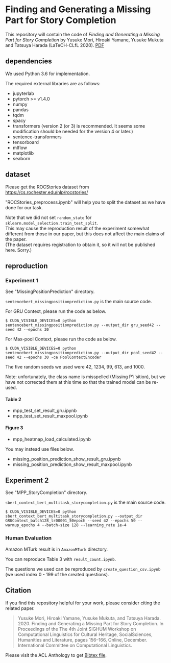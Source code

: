 # Finding and Generating a Missing Part for Story Completion

This repository will contain the code of _Finding and Generating a Missing Part for Story Completion_ by Yusuke Mori, Hiroaki Yamane, Yusuke Mukuta and Tatsuya Harada (LaTeCH-CLfL 2020). [PDF](https://www.aclweb.org/anthology/2020.latechclfl-1.19.pdf)

## dependencies
We used Python 3.6 for implementation. 

The required external libraries are as follows:

- jupyterlab
- pytorch >= v1.4.0
- numpy
- pandas
- tqdm
- spacy
- transformers (version 2 (or 3) is recommended. It seems some modification should be needed for the version 4 or later.)
- sentence-transformers
- tensorboard
- mlflow
- matplotlib
- seaborn

## dataset

Please get the ROCStories dataset from https://cs.rochester.edu/nlp/rocstories/ 

"ROCStories_preprocess.ipynb" will help you to split the dataset as we have done for our task.

Note that we did not set `random_state` for `sklearn.model_selection.train_test_split`.  
This may cause the reproduction result of the experiment somewhat different from those in our paper, but this does not affect the main claims of the paper.  
(The dataset requires registration to obtain it, so it will not be published here. Sorry.)

## reproduction

### Experiment 1

See "MissingPositionPrediction" directory.

`sentencebert_missingpositionprediction.py` is the main source code.

For GRU Context, please run the code as below.
```
$ CUDA_VISIBLE_DEVICES=0 python sentencebert_missingpositionprediction.py --output_dir gru_seed42 --seed 42 --epochs 30
```

For Max-pool Context, please run the code as below.
```
$ CUDA_VISIBLE_DEVICES=0 python sentencebert_missingpositionprediction.py --output_dir pool_seed42 --seed 42 --epochs 30 -ce PoolContextEncoder
```

The five random seeds we used were 42, 1234, 99, 613, and 1000.

Note: unfortunately, the class name is misspelled (Missing P'i'sition), but we have not corrected them at this time so that the trained model can be re-used. 

#### Table 2

- mpp_test_set_result_gru.ipynb
- mpp_test_set_result_maxpool.ipynb
 
#### Figure 3

- mpp_heatmap_load_calculated.ipynb

You may instead use files below.
- missing_position_prediction_show_result_gru.ipynb
- missing_position_prediction_show_result_maxpool.ipynb

## Experiment 2

See "MPP_StoryCompletion" directory.

`sbert_context_bert_multitask_storycompletion.py` is the main source code.

```
$ CUDA_VISIBLE_DEVICES=0 python sbert_context_bert_multitask_storycompletion.py --output_dir GRUContext_batch128_lr00001_50epoch --seed 42 --epochs 50 --warmup_epochs 4 --batch-size 128 --learning_rate 1e-4
```

### Human Evaluation

Amazon MTurk result is in `AmazonMTurk` directory.

You can reproduce Table 3 with `result_count.ipynb`.

The questions we used can be reproduced by `create_question_csv.ipynb` (we used index 0 - 199 of the created questions).

## Citation

If you find this repository helpful for your work, please consider citing the related paper.

> Yusuke Mori, Hiroaki Yamane, Yusuke Mukuta, and Tatsuya Harada. 2020. Finding  and  Generating a Missing Part for Story Completion. In Proceedings of the The 4th Joint SIGHUM Workshop on Computational Linguistics for Cultural Heritage, SocialSciences, Humanities and Literature, pages 156–166, Online, December. International Committee on Computational Linguistics.

Please visit the ACL Anthology to get [Bibtex file](https://www.aclweb.org/anthology/2020.latechclfl-1.19.bib).
